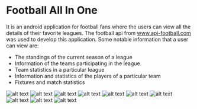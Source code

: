# Football All In One
It is an android application for football fans where the users can view all the details of their favorite leagues. The football api from www.api-football.com was used to develop this application.
Some notable information that a user can view are:
- The standings of the current season of a league
- Information of the teams participating in the league
- Team statistics in a particular league 
- Information and statistics of the players of a particular team
- Fixtures and match statistics

![alt text](https://github.com/Tashdidtrdb/Football_all_in_one/blob/master/Screenshots/loading?raw=true)
![alt text](https://github.com/Tashdidtrdb/Football_all_in_one/blob/master/Screenshots/home?raw=true)
![alt text](https://github.com/Tashdidtrdb/Football_all_in_one/blob/master/Screenshots/teams?raw=true)
![alt text](https://github.com/Tashdidtrdb/Football_all_in_one/blob/master/Screenshots/standings?raw=true)
![alt text](https://github.com/Tashdidtrdb/Football_all_in_one/blob/master/Screenshots/statistics?raw=true)
![alt text](https://github.com/Tashdidtrdb/Football_all_in_one/blob/master/Screenshots/players?raw=true)
![alt text](https://github.com/Tashdidtrdb/Football_all_in_one/blob/master/Screenshots/player%20details?raw=true)
![alt text](https://github.com/Tashdidtrdb/Football_all_in_one/blob/master/Screenshots/fixtures?raw=true)
![alt text](https://github.com/Tashdidtrdb/Football_all_in_one/blob/master/Screenshots/fixture%20stats?raw=true)
![alt text](https://github.com/Tashdidtrdb/Football_all_in_one/blob/master/Screenshots/fixture%20lineup?raw=true)
